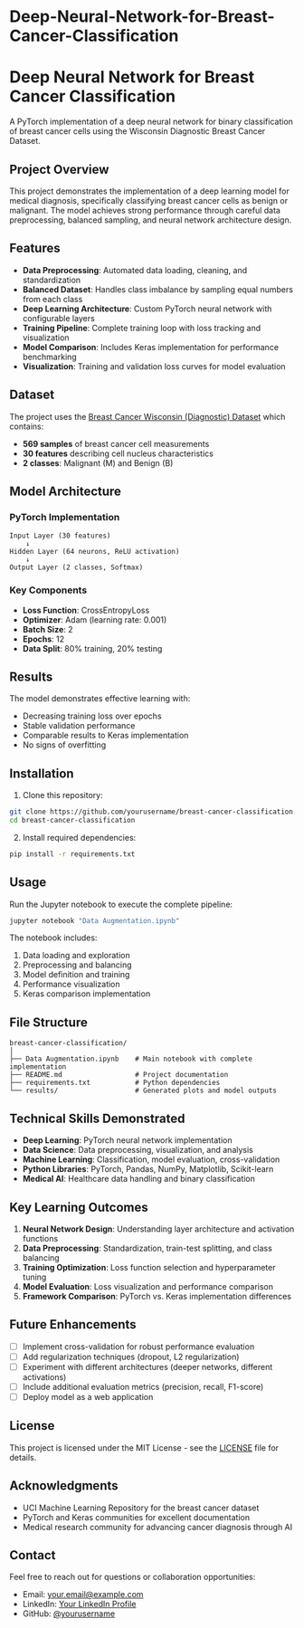 # Deep-Neural-Network-for-Breast-Cancer-Classification

# Deep Neural Network for Breast Cancer Classification

A PyTorch implementation of a deep neural network for binary classification of breast cancer cells using the Wisconsin Diagnostic Breast Cancer Dataset.

## Project Overview

This project demonstrates the implementation of a deep learning model for medical diagnosis, specifically classifying breast cancer cells as benign or malignant. The model achieves strong performance through careful data preprocessing, balanced sampling, and neural network architecture design.

## Features

- **Data Preprocessing**: Automated data loading, cleaning, and standardization
- **Balanced Dataset**: Handles class imbalance by sampling equal numbers from each class
- **Deep Learning Architecture**: Custom PyTorch neural network with configurable layers
- **Training Pipeline**: Complete training loop with loss tracking and visualization
- **Model Comparison**: Includes Keras implementation for performance benchmarking
- **Visualization**: Training and validation loss curves for model evaluation

## Dataset

The project uses the [Breast Cancer Wisconsin (Diagnostic) Dataset](https://archive.ics.uci.edu/ml/datasets/Breast+Cancer+Wisconsin+%28Diagnostic%29) which contains:
- **569 samples** of breast cancer cell measurements
- **30 features** describing cell nucleus characteristics
- **2 classes**: Malignant (M) and Benign (B)

## Model Architecture

### PyTorch Implementation
```
Input Layer (30 features)
    ↓
Hidden Layer (64 neurons, ReLU activation)
    ↓
Output Layer (2 classes, Softmax)
```

### Key Components
- **Loss Function**: CrossEntropyLoss
- **Optimizer**: Adam (learning rate: 0.001)
- **Batch Size**: 2
- **Epochs**: 12
- **Data Split**: 80% training, 20% testing

## Results

The model demonstrates effective learning with:
- Decreasing training loss over epochs
- Stable validation performance
- Comparable results to Keras implementation
- No signs of overfitting

## Installation

1. Clone this repository:
```bash
git clone https://github.com/yourusername/breast-cancer-classification.git
cd breast-cancer-classification
```

2. Install required dependencies:
```bash
pip install -r requirements.txt
```

## Usage

Run the Jupyter notebook to execute the complete pipeline:

```bash
jupyter notebook "Data Augmentation.ipynb"
```

The notebook includes:
1. Data loading and exploration
2. Preprocessing and balancing
3. Model definition and training
4. Performance visualization
5. Keras comparison implementation

## File Structure

```
breast-cancer-classification/
│
├── Data Augmentation.ipynb    # Main notebook with complete implementation
├── README.md                  # Project documentation
├── requirements.txt           # Python dependencies
└── results/                   # Generated plots and model outputs
```

## Technical Skills Demonstrated

- **Deep Learning**: PyTorch neural network implementation
- **Data Science**: Data preprocessing, visualization, and analysis
- **Machine Learning**: Classification, model evaluation, cross-validation
- **Python Libraries**: PyTorch, Pandas, NumPy, Matplotlib, Scikit-learn
- **Medical AI**: Healthcare data handling and binary classification

## Key Learning Outcomes

1. **Neural Network Design**: Understanding layer architecture and activation functions
2. **Data Preprocessing**: Standardization, train-test splitting, and class balancing
3. **Training Optimization**: Loss function selection and hyperparameter tuning
4. **Model Evaluation**: Loss visualization and performance comparison
5. **Framework Comparison**: PyTorch vs. Keras implementation differences

## Future Enhancements

- [ ] Implement cross-validation for robust performance evaluation
- [ ] Add regularization techniques (dropout, L2 regularization)
- [ ] Experiment with different architectures (deeper networks, different activations)
- [ ] Include additional evaluation metrics (precision, recall, F1-score)
- [ ] Deploy model as a web application

## License

This project is licensed under the MIT License - see the [LICENSE](LICENSE) file for details.

## Acknowledgments

- UCI Machine Learning Repository for the breast cancer dataset
- PyTorch and Keras communities for excellent documentation
- Medical research community for advancing cancer diagnosis through AI

## Contact

Feel free to reach out for questions or collaboration opportunities:
- Email: your.email@example.com
- LinkedIn: [Your LinkedIn Profile](https://linkedin.com/in/yourprofile)
- GitHub: [@yourusername](https://github.com/yourusername)
